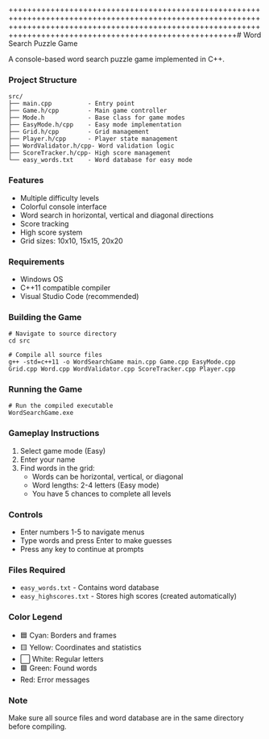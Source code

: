 

+++++++++++++++++++++++++++++++++++++++++++++++++++++++++++++++++++++++++++++++++++++++++++++++++++++++++++++++++++++++++++++++++++++++++++++++++++++++++++++++++++++++++++++++++++++++++++++++++++++++++++++++++++# Word Search Puzzle Game

A console-based word search puzzle game implemented in C++.

### Project Structure

```
src/
├── main.cpp          - Entry point
├── Game.h/cpp        - Main game controller
├── Mode.h            - Base class for game modes
├── EasyMode.h/cpp    - Easy mode implementation
├── Grid.h/cpp        - Grid management
├── Player.h/cpp      - Player state management
├── WordValidator.h/cpp- Word validation logic
├── ScoreTracker.h/cpp- High score management
└── easy_words.txt    - Word database for easy mode
```

### Features


- Multiple difficulty levels
- Colorful console interface
- Word search in horizontal, vertical and diagonal directions
- Score tracking
- High score system
- Grid sizes: 10x10, 15x15, 20x20

### Requirements

- Windows OS
- C++11 compatible compiler
- Visual Studio Code (recommended)

### Building the Game

```batch
# Navigate to source directory
cd src

# Compile all source files
g++ -std=c++11 -o WordSearchGame main.cpp Game.cpp EasyMode.cpp Grid.cpp Word.cpp WordValidator.cpp ScoreTracker.cpp Player.cpp
```

### Running the Game

```batch
# Run the compiled executable
WordSearchGame.exe
```

### Gameplay Instructions

1. Select game mode (Easy)
2. Enter your name
3. Find words in the grid:
   - Words can be horizontal, vertical, or diagonal
   - Word lengths: 2-4 letters (Easy mode)
   - You have 5 chances to complete all levels

### Controls

- Enter numbers 1-5 to navigate menus
- Type words and press Enter to make guesses
- Press any key to continue at prompts

### Files Required

- `easy_words.txt` - Contains word database
- `easy_highscores.txt` - Stores high scores (created automatically)

### Color Legend

- 🟦 Cyan: Borders and frames
- 🟨 Yellow: Coordinates and statistics
- ⬜ White: Regular letters
- 🟩 Green: Found words
- Red: Error messages

### Note

Make sure all source files and word database are in the same directory before compiling.